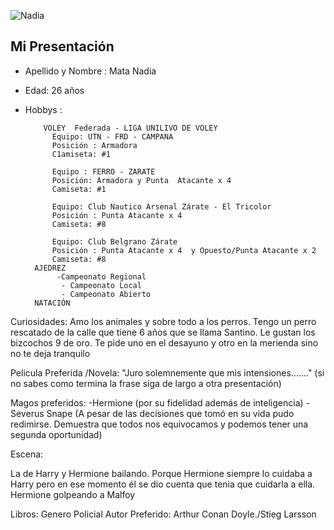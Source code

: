 ![Nadia](https://avatars.githubusercontent.com/u/39339237?s=60&v=4)
## Mi Presentación
 - Apellido y  Nombre : Mata Nadia 
 - Edad: 26 años
- Hobbys :  
  
          VOLEY  Federada - LIGA UNILIVO DE VOLEY
            Equipo: UTN - FRD - CAMPANA 
            Posición : Armadora 
            C1amiseta: #1
            
            Equipo : FERRO - ZARATE
            Posición: Armadora y Punta  Atacante x 4
            Camiseta: #1
            
            Equipo: Club Nautico Arsenal Zárate - El Tricolor
            Posición : Punta Atacante x 4
            Camiseta: #8
            
            Equipo: Club Belgrano Zárate
            Posición : Punta Atacante x 4  y Opuesto/Punta Atacante x 2
            Camiseta: #8
        AJEDREZ
             -Campeonato Regional
              - Campeonato Local
              - Campeonato Abierto
        NATACIÓN
Curiosidades: Amo los animales y sobre todo a los perros. Tengo un perro rescatado de la calle que tiene 6 años que se llama Santino. Le gustan los bizcochos 9 de oro. Te pide uno en el desayuno y otro en la merienda sino no te deja tranquilo

Pelicula Preferida /Novela: "Juro solemnemente que mis intensiones......." (si no sabes como termina la frase siga de largo a otra presentación)


Magos preferidos:
-Hermione (por su fidelidad además de inteligencia)
-Severus Snape (A pesar de las decisiones que tomó en su vida pudo redimirse. Demuestra que todos nos equivocamos y podemos tener una segunda oportunidad)

Escena:

La de Harry y Hermione bailando. Porque Hermione siempre lo cuidaba a Harry pero en ese momento él se dio cuenta que tenia que cuidarla a ella.
Hermione golpeando a Malfoy

Libros:  Genero Policial
Autor Preferido: Arthur Conan Doyle./Stieg Larsson 
